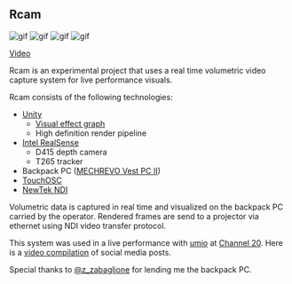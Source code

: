 Rcam
----

![gif](https://i.imgur.com/ihhQwGw.gif)
![gif](https://i.imgur.com/IsKzGCQ.gif)
![gif](https://i.imgur.com/cXx6JJH.gif)
![gif](https://i.imgur.com/tGuupN4.gif)

[Video](https://vimeo.com/346711967)

Rcam is an experimental project that uses a real time volumetric video capture
system for live performance visuals.

Rcam consists of the following technologies:

- [Unity]
  - [Visual effect graph]
  - High definition render pipeline
- [Intel RealSense]
  - D415 depth camera
  - T265 tracker
- Backpack PC ([MECHREVO Vest PC II])
- [TouchOSC]
- [NewTek NDI]

[Unity]: https://unity3d.com
[Visual effect graph]: https://unity.com/visual-effect-graph
[Intel RealSense]: https://www.intelrealsense.com/
[MECHREVO Vest PC II]:
  http://www.mechrevo.com/en/html/VRshebei/Vest_PC/Vest_PC_I/2016/0708/94.html
[TouchOSC]: https://hexler.net/products/touchosc
[NewTek NDI]: https://www.newtek.com/ndi/

Volumetric data is captured in real time and visualized on the backpack PC
carried by the operator. Rendered frames are send to a projector via ethernet
using NDI video transfer protocol.

This system was used in a live performance with [umio] at [Channel 20]. Here is
a [video compilation] of social media posts.

[Channel 20]: https://channel20.peatix.com/
[umio]: https://soundcloud.com/umi-o
[video compilation]: https://vimeo.com/346711967

Special thanks to [@z_zabaglione] for lending me the backpack PC.

[@z_zabaglione]: https://twitter.com/z_zabaglione
